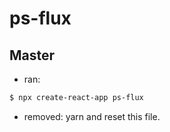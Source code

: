 # ps-flux

## Master

- ran:

```bash
$ npx create-react-app ps-flux
```

- removed: yarn and reset this file.
